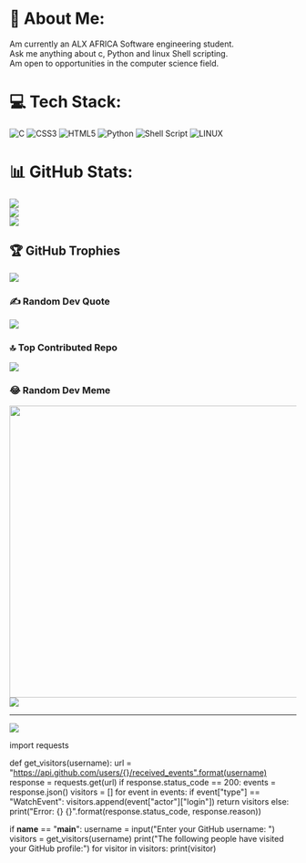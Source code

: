 # 💫 About Me:
Am currently an ALX AFRICA Software engineering student.<br>Ask me anything about c, Python and linux Shell scripting.<br>Am open to opportunities in the computer science field.


# 💻 Tech Stack:
![C](https://img.shields.io/badge/c-%2300599C.svg?style=for-the-badge&logo=c&logoColor=white) ![CSS3](https://img.shields.io/badge/css3-%231572B6.svg?style=for-the-badge&logo=css3&logoColor=white) ![HTML5](https://img.shields.io/badge/html5-%23E34F26.svg?style=for-the-badge&logo=html5&logoColor=white) ![Python](https://img.shields.io/badge/python-3670A0?style=for-the-badge&logo=python&logoColor=ffdd54) ![Shell Script](https://img.shields.io/badge/shell_script-%23121011.svg?style=for-the-badge&logo=gnu-bash&logoColor=white) ![LINUX](https://img.shields.io/badge/Linux-FCC624?style=for-the-badge&logo=linux&logoColor=black)
# 📊 GitHub Stats:
![](https://github-readme-stats.vercel.app/api?username=mosesgitonga&theme=dark&hide_border=false&include_all_commits=true&count_private=true)<br/>
![](https://github-readme-streak-stats.herokuapp.com/?user=mosesgitonga&theme=dark&hide_border=false)<br/>
![](https://github-readme-stats.vercel.app/api/top-langs/?username=mosesgitonga&theme=dark&hide_border=false&include_all_commits=true&count_private=true&layout=compact)

## 🏆 GitHub Trophies
![](https://github-profile-trophy.vercel.app/?username=mosesgitonga&theme=radical&no-frame=false&no-bg=true&margin-w=4)

### ✍️ Random Dev Quote
![](https://quotes-github-readme.vercel.app/api?type=horizontal&theme=radical)

### 🔝 Top Contributed Repo
![](https://github-contributor-stats.vercel.app/api?username=mosesgitonga&limit=5&theme=dark&combine_all_yearly_contributions=true)

### 😂 Random Dev Meme
<img src="https://rm.up.railway.app/" width="512px"/>
<a href="https://visitcount.itsvg.in">
  <img src="https://visitcount.itsvg.in/api?id=mosesgitonga&label=Profile%20Views&icon=5&pretty=false" />
</a>


---
[![](https://visitcount.itsvg.in/api?id=mosesgitonga&icon=0&color=0)](https://visitcount.itsvg.in)

import requests

def get_visitors(username):
    url = "https://api.github.com/users/{}/received_events".format(username)
    response = requests.get(url)
    if response.status_code == 200:
        events = response.json()
        visitors = []
        for event in events:
            if event["type"] == "WatchEvent":
                visitors.append(event["actor"]["login"])
        return visitors
    else:
        print("Error: {} {}".format(response.status_code, response.reason))

if __name__ == "__main__":
    username = input("Enter your GitHub username: ")
    visitors = get_visitors(username)
    print("The following people have visited your GitHub profile:")
    for visitor in visitors:
        print(visitor)

<!-- Proudly created with GPRM ( https://gprm.itsvg.in ) -->
